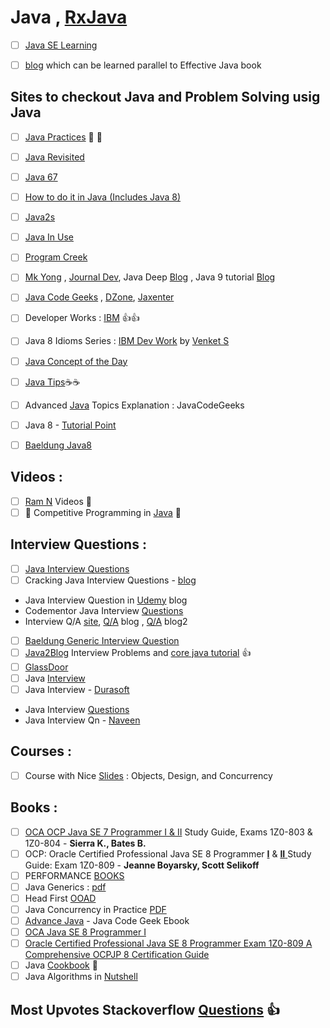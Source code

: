 # Java , [RxJava](https://github.com/adhikariaman01/BookmarkSiteList/tree/master/MyBookmarkedLink/Java/RxJava)
- [ ] [Java SE Learning](https://docs.oracle.com/javase/tutorial/tutorialLearningPaths.html)

- [ ] [blog](https://medium.com/@biratkirat/being-an-effective-java-developer-ab183f2b6c25) which can be learned parallel to Effective Java book

## Sites to checkout Java and Problem Solving usig Java
- [ ] [Java Practices](http://www.javapractices.com/home/HomeAction.do) :dart: :dart:
- [ ] [Java Revisited](http://javarevisited.blogspot.in/)
- [ ] [Java 67](http://www.java67.com/)

- [ ] [How to do it in Java (Includes Java 8)](https://howtodoinjava.com/)
- [ ] [Java2s](http://www.java2s.com/)
- [ ] [Java In Use](http://www.javainuse.com/java)
- [ ] [Program Creek](https://www.programcreek.com/)
- [ ] [Mk Yong](http://www.mkyong.com/tutorials/java-8-tutorials/) , [Journal Dev](https://www.journaldev.com/java-tutorial-java-ee-tutorials?utm_source=website&utm_medium=menubar&utm_campaign=Top-Menu-Bar),  Java Deep [Blog](https://javax0.wordpress.com/) , Java 9 tutorial [Blog](http://www.logicbig.com/tutorials/core-java-tutorial/) 
- [ ] [Java Code Geeks](https://www.javacodegeeks.com/) , [DZone](https://dzone.com/), [Jaxenter](https://jaxenter.com/tag/java-2)
- [ ]  Developer Works : [IBM](https://www.ibm.com/developerworks/learn/java/) :+1::+1:

- [ ]  Java 8 Idioms Series : [IBM Dev Work](https://www.ibm.com/developerworks/views/global/libraryview.jsp?site_id=1&contentarea_by=Java%20technology&sort_by=Date&sort_order=1&start=1&end=11&topic_by=-1&product_by=&type_by=All%20Types&show_abstract=false&search_by=Java%208%20idioms&industry_by=-1&series_title_by=) by [Venket S](http://blog.agiledeveloper.com/)

- [ ]  [Java Concept of the Day](http://javaconceptoftheday.com/jdk-installation/)
- [ ] [Java Tips](https://www.javatips.net/):coffee::coffee:


- [ ] Advanced [Java](https://www.javacodegeeks.com/2015/09/advanced-java.html) Topics Explanation : JavaCodeGeeks
- [ ] Java 8 - [Tutorial Point](https://www.tutorialspoint.com/java8/index.htm)
- [ ] [Baeldung Java8](http://www.baeldung.com/java8)

## Videos :
- [ ] [Ram N](https://ramj2ee.blogspot.in/2015/05/java-tutorial.html) Videos :movie_camera:
- [ ] :round_pushpin: Competitive Programming in [Java](https://www.youtube.com/playlist?list=PLMCXHnjXnTnsWU7jYp9XCKPW8ayl6D8fb) :round_pushpin:

## Interview Questions :
- [ ] [Java Interview Questions](https://java-questions.com/)
- [ ] Cracking Java Interview Questions - [blog](http://crackingjavainterviews.blogspot.com/)
* Java Interview Question in [Udemy](https://blog.udemy.com/java-interview-questions/) blog
* Codementor Java Interview [Questions](https://www.codementor.io/blog/java-interview-sample-questions-answers-du107xs23)
* Interview Q/A [site](http://www.javainterview.in/p/core-java-interview-question-are.html), [Q/A](http://codepumpkin.com/category/interview-questions/core-java-interview-questions/) blog , [Q/A](https://gigster.com/java-interview-questions) blog2
- [ ] [Baeldung Generic Interview Question](http://www.baeldung.com/java-generics-interview-questions)
- [ ] [Java2Blog](https://java2blog.com/core-java-interview-questions-and-answers/) Interview Problems and [core java tutorial](https://java2blog.com/core-java-tutorial-for-beginners-experienced/) :+1:
- [ ] [GlassDoor](https://www.glassdoor.com/Interview/java-interview-questions-SRCH_KT0,4_SDMC.htm)
- [ ] Java [Interview](https://www.youtube.com/playlist?list=PLfi5oI2EMygPcKLx8d_8Jll9eauAhPj2B)
- [ ] Java Interview - [Durasoft](https://www.youtube.com/playlist?list=PLd3UqWTnYXOkc_1jk0BC4JPiBypt_eT-K)
* Java Interview [Questions](https://www.youtube.com/playlist?list=PLF9tovyahfL020hGgLIsRMZY4bfSLCFUa)
* Java Interview Qn - [Naveen](https://www.youtube.com/playlist?list=PLFGoYjJG_fqr84PKCp88iPkQDWJSfzaqz)



## Courses :
- [ ] Course with Nice [Slides](http://www.cs.cmu.edu/~charlie/courses/15-214/2017-fall/index.html) : Objects, Design, and Concurrency

## Books : 
- [ ] [OCA OCP Java SE 7 Programmer I & II](https://doc.lagout.org/programmation/Java/OCA_OCP%20Java%20SE%207%20Programmer%20I%20%26%20II%20Study%20Guide%20%28Exams%201Z0-803%20%26%201Z0-804%29%20%5BSierra%20%26%20Bates%202014-10-24%5D.pdf) Study Guide, Exams 1Z0-803 & 1Z0-804 - **Sierra K., Bates B.**
- [ ] OCP: Oracle Certified Professional Java SE 8 Programmer [**I**](https://bittlife.com/books/Jeanne%20Boyarsky,%20Scott%20Selikoff%20-%20Study%20Guide.pdf) & [**II** ](http://files.hii-tech.com/book/SCJP/OCP%20Oracle%20Certified%20Professional%20Java%20SE%208%20Programmer%20II%20Study%20Guide%20Exam%201Z0-809.pdf) Study Guide: Exam 1Z0-809 -  **Jeanne Boyarsky, Scott Selikoff**
- [ ] PERFORMANCE [BOOKS](https://github.com/adhikariaman01/BookmarkSiteList/tree/master/MyBookmarkedLink/Java/Performance)
- [ ] Java Generics : [pdf](https://pdfs.semanticscholar.org/2d4a/a0f63c26dee36310c6c1ce3fe1fe4b4551e9.pdf)
- [ ] Head First [OOAD](https://github.com/MarkPThomas/HeadFirst-OOAD/blob/master/Head%20First%20Object-Oriented%20Analysis%20and%20Design.pdf)
- [ ] Java Concurrency in Practice [PDF](http://www.periodicooficial.oaxaca.gob.mx/files/2011/05/EXT02-2011-05-19.pdf)
- [ ] [Advance Java](http://enos.itcollege.ee/~jpoial/allalaadimised/reading/Advanced-java.pdf) - Java Code Geek Ebook
- [ ] [OCA Java SE 8  Programmer I](http://aad.tpu.ru/1955/Java%20books/OCA%20Java%20SE%208%20Programmer%20I%20Certification%20Guide.pdf)
- [ ] [Oracle Certified Professional Java SE 8 Programmer Exam 1Z0-809 A Comprehensive OCPJP 8 Certification Guide](http://pdf.th7.cn/down/files/1603/Oracle%20Certified%20Professional%20Java%20SE%208%20Programmer%20Exam%201Z0-809.pdf)
- [ ] Java [Cookbook](http://pdf.th7.cn/down/files/1411/Java%20Cookbook,%203rd%20Edition.pdf) :hamburger:
- [ ] Java Algorithms in [Nutshell](https://doc.lagout.org/science/0_Computer%20Science/2_Algorithms/Algorithms%20in%20a%20Nutshell_%20A%20Desktop%20Quick%20Reference%20%282nd%20ed.%29%20%5BHeineman%2C%20Pollice%20%26%20Selkow%202015-11-25%5D%20%28preview%29.pdf)
## Most Upvotes Stackoverflow [Questions](https://stackoverflow.com/questions/tagged/java?sort=votes) :+1:
